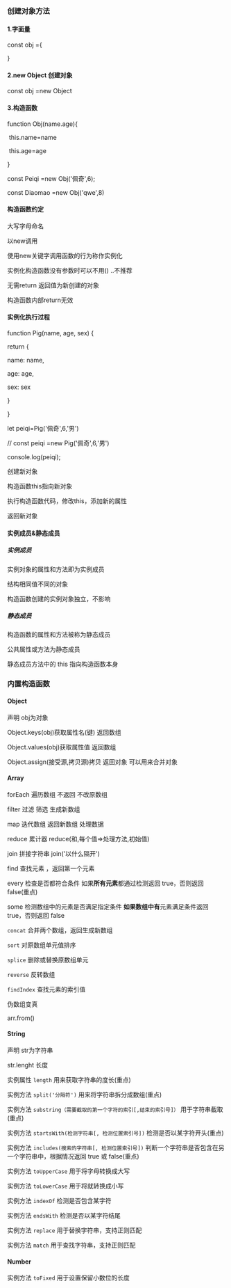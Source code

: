 ### 创建对象方法

#### 1.字面量

const obj ={

}

#### 2.new Object 创建对象

const obj =new Object

#### 3.构造函数

function Obj(name.age){

​	this.name=name

​	this.age=age

}

const Peiqi =new Obj('佩奇',6);

const Diaomao =new Obj('qwe',8)

#### 构造函数约定

大写字母命名

以new调用



使用new关键字调用函数的行为称作实例化

实例化构造函数没有参数时可以不用()  ..不推荐

无需return 返回值为新创建的对象

构造函数内部return无效



#### 实例化执行过程

function Pig(name, age, sex) {

   return {

   name: name,

   age: age,

   sex: sex

   }

  }

  let peiqi=Pig('佩奇',6,'男')

  // const peiqi =new Pig('佩奇',6,'男')

  console.log(peiqi);

创建新对象 

 构造函数this指向新对象 

 执行构造函数代码，修改this，添加新的属性 

返回新对象

#### 实例成员&静态成员

##### 实例成员

 实例对象的属性和方法即为实例成员

结构相同值不同的对象

构造函数创建的实例对象独立，不影响

##### 静态成员

构造函数的属性和方法被称为静态成员

公共属性或方法为静态成员

静态成员方法中的 this 指向构造函数本身

### 内置构造函数

#### Object

声明 obj为对象

Object.keys(obj)获取属性名(键) 返回数组

Object.values(obj)获取属性值 返回数组

Object.assign(接受源,拷贝源)拷贝 返回对象 可以用来合并对象

#### Array

forEach 遍历数组 不返回 不改原数组

filter 过滤 筛选 生成新数组

map 迭代数组 返回新数组 处理数据

reduce 累计器   reduce(和,每个值=>处理方法,初始值)

join 拼接字符串 join('以什么隔开')

find 查找元素 ，返回第一个元素

every 检查是否都符合条件 如果**所有元素**都通过检测返回 true，否则返回 false(重点)

some 检测数组中的元素是否满足指定条件   **如果数组中有**元素满足条件返回 true，否则返回 false

`concat`  合并两个数组，返回生成新数组

 `sort` 对原数组单元值排序

 `splice` 删除或替换原数组单元

`reverse` 反转数组

 `findIndex`  查找元素的索引值



伪数组变真

arr.from()



#### String

声明 str为字符串

str.lenght 长度

实例属性 `length` 用来获取字符串的度长(重点)

实例方法 `split('分隔符')` 用来将字符串拆分成数组(重点)

实例方法 `substring（需要截取的第一个字符的索引[,结束的索引号]）` 用于字符串截取(重点)

实例方法 `startsWith(检测字符串[, 检测位置索引号])` 检测是否以某字符开头(重点)

实例方法 `includes(搜索的字符串[, 检测位置索引号])` 判断一个字符串是否包含在另一个字符串中，根据情况返回 true 或 false(重点)

实例方法 `toUpperCase` 用于将字母转换成大写

实例方法 `toLowerCase` 用于将就转换成小写

实例方法 `indexOf`  检测是否包含某字符

实例方法 `endsWith` 检测是否以某字符结尾

实例方法 `replace` 用于替换字符串，支持正则匹配

实例方法 `match` 用于查找字符串，支持正则匹配

#### Number

实例方法 `toFixed` 用于设置保留小数位的长度